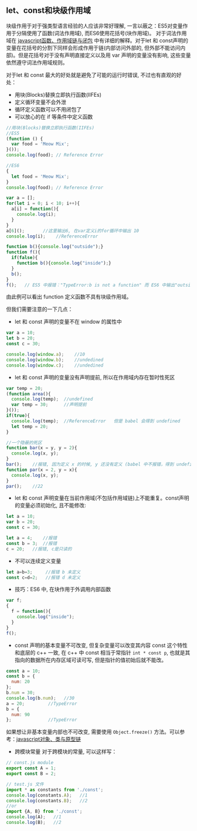 ## let、const和块级作用域

块级作用于对于强类型语言经验的人应该非常好理解, 一言以蔽之：ES5对变量作用于分隔使用了函数(词法作用域), 而ES6使用花括号(块作用域)。
对于词法作用域在 [javascript函数、作用域链与闭包](http://blog.csdn.net/faremax/article/details/53201809) 中有详细的解释。对于let 和 const声明的变量在花括号的分割下同样会形成作用于链(内部访问外部的, 但外部不能访问内部)。但是花括号对于没有声明直接定义以及用 var 声明的变量没有影响, 这些变量依然遵守词法作用域规则。

对于let 和 const 最大的好处就是避免了可能的运行时错误, 不过也有直观的好处：

- 用块(Blocks)替换立即执行函数(IIFEs)
- 定义循环变量不会外泄
- 循环定义函数可以不用闭包了
- 可以放心的在 if 等条件中定义函数

```js
//用块(Blocks)替换立即执行函数(IIFEs)
//ES5
(function () {
  var food = 'Meow Mix';
}());
console.log(food); // Reference Error

//ES6
{
  let food = 'Meow Mix';
}
console.log(food); // Reference Error
```

```js
var a = [];
for(let i = 0; i < 10; i++){
  a[i] = function(){
    console.log(i);
  }
}
a[6]();       //这里输出6, 在var定义i的for循环中输出 10
console.log(i);    //ReferenceError
```

```js
function b(){console.log("outside");}
function f(){
  if(false){
    function b(){console.log("inside");}
  }
  b();
}
f();   // ES5 中报错："TypeError:b is not a function" 而 ES6 中输出"outside"
```
由此例可以看出 function 定义函数不具有块级作用域。

但我们需要注意的一下几点：

- let 和 const 声明的变量不在 window 的属性中
```js
var a = 10;
let b = 20;
const c = 30;

console.log(window.a);    //10
console.log(window.b);    //undedined
console.log(window.c);    //undedined
```

- let 和 const 声明的变量没有声明提前, 所以在作用域内存在暂时性死区
```js
var temp = 20;
(function area(){
  console.log(temp);  //undefined
  var temp = 30;      //声明提前
}());
if(true){
  console.log(temp);  //ReferenceError   但是 babel 会得到 undefined
  let temp = 20;
}
```
```js
//一个隐蔽的死区
function bar(x = y, y = 2){
  console.log(x, y);
}
bar();    //报错, 因为定义 x 的时候, y 还没有定义 (babel 中不报错，得到 undefined 2)
function par(x = 2, y = x){
  console.log(x, y);
}
par();    //22
```

- let 和 const 声明变量在当前作用域(不包括作用域链)上不能重复。const声明的变量必须初始化, 且不能修改:
```js
let a = 10;
var b = 20;
const c = 30;

let a = 4;    //报错
const b = 3;  //报错
c = 20;   //报错, c是只读的
```

- 不可以连续定义变量
```js
let a=b=3;     //报错 b 未定义
const c=d=2;   //报错 d 未定义
```

- 技巧：ES6 中, 在块作用于外调用内部函数
```js
var f;
{
  f = function(){
    console.log("inside");
  }
}
f();
```

- const 声明的基本变量不可改变, 但复杂变量可以改变其内容
const 这个特性和底层的 c++ 一致, 在 c++ 中 const 相当于常指针 `int * const p`, 也就是其指向的数据所在内存区域可读可写, 但是指针的值初始后就不能改。
```js
const a = 10;
const b = {
  num: 20
};
b.num = 30;
console.log(b.num);   //30
a = 20;         //TypeError
b = {
  num: 90
};              //TypeError
```
如果想让非基本变量内部也不可改变, 需要使用 `Object.freeze()` 方法。可以参考：[javascript对象、类与原型链](http://blog.csdn.net/faremax/article/details/53525721)

- 跨模块常量
对于跨模块的常量, 可以这样写：
```js
// const.js module
export const A = 1;
export const B = 2;

// test.js 文件
import * as constants from './const';
console.log(constants.A);   //1
console.log(constants.B);   //2
//or
import {A, B} from './const';
console.log(A);   //1
console.log(B);   //2

```
